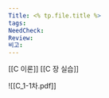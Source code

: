 ```yaml
---
Title: <% tp.file.title %>
tags: 
NeedCheck: 
Review: 
비고:
---
```

[[C 이론]]
[[C 장 실습]]

![[C_1-1차.pdf]]